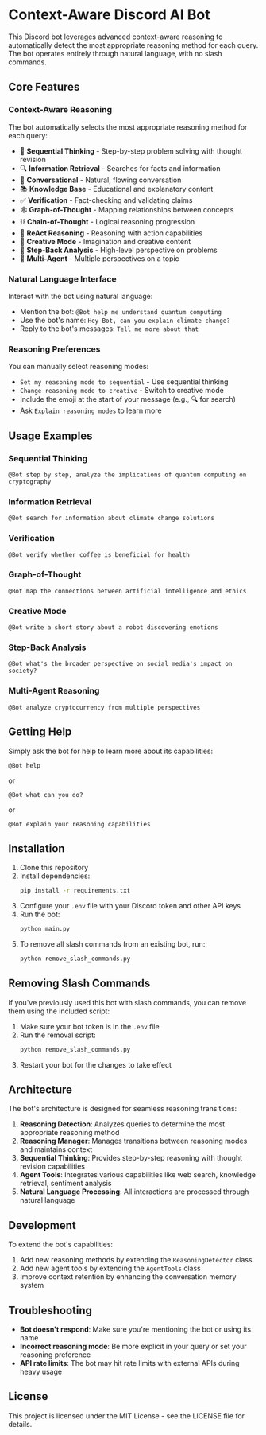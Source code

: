 # Context-Aware Discord AI Bot

This Discord bot leverages advanced context-aware reasoning to automatically detect the most appropriate reasoning method for each query. The bot operates entirely through natural language, with no slash commands.

## Core Features

### Context-Aware Reasoning

The bot automatically selects the most appropriate reasoning method for each query:

- 🧠 **Sequential Thinking** - Step-by-step problem solving with thought revision
- 🔍 **Information Retrieval** - Searches for facts and information
- 💬 **Conversational** - Natural, flowing conversation
- 📚 **Knowledge Base** - Educational and explanatory content
- ✅ **Verification** - Fact-checking and validating claims
- 🕸️ **Graph-of-Thought** - Mapping relationships between concepts
- ⛓️ **Chain-of-Thought** - Logical reasoning progression
- 🔄 **ReAct Reasoning** - Reasoning with action capabilities
- 🎨 **Creative Mode** - Imagination and creative content
- 🔎 **Step-Back Analysis** - High-level perspective on problems
- 👥 **Multi-Agent** - Multiple perspectives on a topic

### Natural Language Interface

Interact with the bot using natural language:

- Mention the bot: `@Bot help me understand quantum computing`
- Use the bot's name: `Hey Bot, can you explain climate change?`
- Reply to the bot's messages: `Tell me more about that`

### Reasoning Preferences

You can manually select reasoning modes:

- `Set my reasoning mode to sequential` - Use sequential thinking
- `Change reasoning mode to creative` - Switch to creative mode
- Include the emoji at the start of your message (e.g., 🔍 for search)
- Ask `Explain reasoning modes` to learn more

## Usage Examples

### Sequential Thinking
```
@Bot step by step, analyze the implications of quantum computing on cryptography
```

### Information Retrieval
```
@Bot search for information about climate change solutions
```

### Verification
```
@Bot verify whether coffee is beneficial for health
```

### Graph-of-Thought
```
@Bot map the connections between artificial intelligence and ethics
```

### Creative Mode
```
@Bot write a short story about a robot discovering emotions
```

### Step-Back Analysis
```
@Bot what's the broader perspective on social media's impact on society?
```

### Multi-Agent Reasoning
```
@Bot analyze cryptocurrency from multiple perspectives
```

## Getting Help

Simply ask the bot for help to learn more about its capabilities:

```
@Bot help
```
or
```
@Bot what can you do?
```
or
```
@Bot explain your reasoning capabilities
```

## Installation

1. Clone this repository
2. Install dependencies:
   ```bash
   pip install -r requirements.txt
   ```
3. Configure your `.env` file with your Discord token and other API keys
4. Run the bot:
   ```bash
   python main.py
   ```
5. To remove all slash commands from an existing bot, run:
   ```bash
   python remove_slash_commands.py
   ```

## Removing Slash Commands

If you've previously used this bot with slash commands, you can remove them using the included script:

1. Make sure your bot token is in the `.env` file
2. Run the removal script:
   ```bash
   python remove_slash_commands.py
   ```
3. Restart your bot for the changes to take effect

## Architecture

The bot's architecture is designed for seamless reasoning transitions:

1. **Reasoning Detection**: Analyzes queries to determine the most appropriate reasoning method
2. **Reasoning Manager**: Manages transitions between reasoning modes and maintains context
3. **Sequential Thinking**: Provides step-by-step reasoning with thought revision capabilities
4. **Agent Tools**: Integrates various capabilities like web search, knowledge retrieval, sentiment analysis
5. **Natural Language Processing**: All interactions are processed through natural language

## Development

To extend the bot's capabilities:

1. Add new reasoning methods by extending the `ReasoningDetector` class
2. Add new agent tools by extending the `AgentTools` class
3. Improve context retention by enhancing the conversation memory system

## Troubleshooting

- **Bot doesn't respond**: Make sure you're mentioning the bot or using its name
- **Incorrect reasoning mode**: Be more explicit in your query or set your reasoning preference
- **API rate limits**: The bot may hit rate limits with external APIs during heavy usage

## License

This project is licensed under the MIT License - see the LICENSE file for details. 